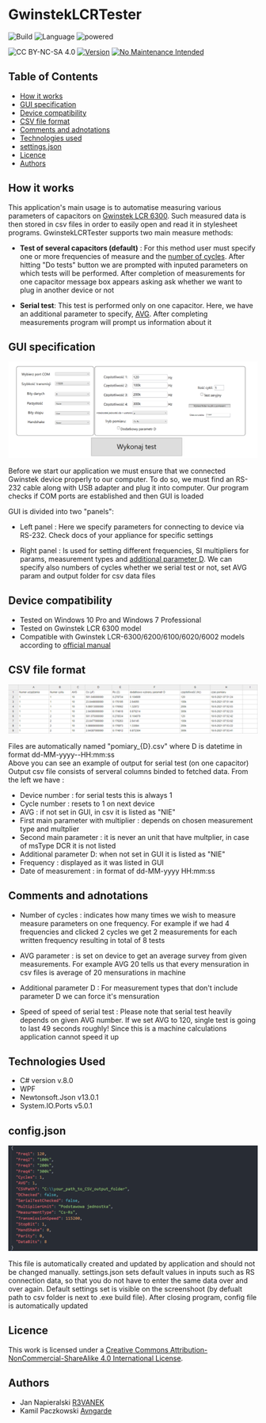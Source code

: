 # GwinstekLCRTester
![Build](https://forthebadge.com/images/badges/built-with-love.svg)
![Language](https://forthebadge.com/images/badges/made-with-c-sharp.svg)
![powered](https://forthebadge.com/images/badges/powered-by-electricity.svg)

![CC BY-NC-SA 4.0](https://img.shields.io/badge/License-CC%20BY--NC--SA%204.0-lightgrey.svg)
[![Version](https://badge.fury.io/gh/tterb%2FHyde.svg)](https://badge.fury.io/gh/tterb%2FHyde)
[![No Maintenance Intended](http://unmaintained.tech/badge.svg)](http://unmaintained.tech/)


## Table of Contents
* [How it works](#How-it-works)
* [GUI specification](#GUI-specification)
* [Device compatibility](#Device-compatibility)
* [CSV file format](#CSV-file-format)
* [Comments and adnotations](#Comments-and-adnotations)
* [Technologies used](#Used-technologies)
* [settings.json](#settingsjson)
* [Licence](#Licence)
* [Authors](#Authors)



## How it works


This application's main usage is to automatise measuring various parameters of capacitors on [Gwinstek LCR 6300](#Device-compatibility). Such measured data is then stored in csv files in order to easily open and read it in stylesheet programs. GwinstekLCRTester supports two main measure methods: 

* **Test of several capacitors (default)** : For this method user must specify one or more frequencies of measure and the [number of cycles](#Comments-and-adnotations). After hitting "Do tests" button we are prompted with inputed parameters on which tests will be performed. After completion of measurements for one capacitor message box appears asking ask whether we want to plug in another device or not

* **Serial test**: This test is performed only on one capacitor. Here, we have an additional parameter to specify, [AVG](#Comments-and-adnotations). After completing measurements program will prompt us information about it




## GUI specification

![GUI](https://github.com/Avngarde/GwinstekLCRTester/blob/main/README_images/GUI.png)



Before we start our application we must ensure that we connected Gwinstek device properly to our computer. To do so, we must find an RS-232 cable along with USB adapter and plug it into computer. Our program checks if COM ports are established and then GUI is loaded

GUI is divided into two "panels":


* Left panel : Here we specify parameters for connecting to device via RS-232. Check docs of your appliance for specific settings 

* Right panel : Is used for setting different frequencies, SI multipliers for params, measurement types and [additional parameter D](##Comments-and-adnotations). We can specify also numbers of cycles whether we serial test or not, set AVG param and output folder for csv data files


## Device compatibility

- Tested on Windows 10 Pro and Windows 7 Professional
- Tested on Gwinstek LCR 6300 model
- Compatible with Gwinstek LCR-6300/6200/6100/6020/6002 models according to [official manual](https://www.gwinstek.com/en-global/products/downloadSeriesDownNew/10208/754)


## CSV file format

![Example CSV file](https://github.com/Avngarde/GwinstekLCRTester/blob/main/README_images/csv_format.png)

Files are automatically named "pomiary_{D}.csv" where D is datetime in format dd-MM-yyyy--HH:mm:ss  
Above you can see an example of output for serial test (on one capacitor)  
Output csv file consists of serveral columns binded to fetched data. From the left we have :  

* Device number : for serial tests this is always 1
* Cycle number : resets to 1 on next device
* AVG : if not set in GUI, in csv it is listed as "NIE"
* First main parameter with multiplier : depends on chosen measurement type and multplier
* Second main parameter : it is never an unit that have multplier, in case of msType DCR it is not listed
* Additional parameter D: when not set in GUI it is listed as "NIE"
* Frequency : displayed as it was listed in GUI
* Date of measurement : in format of dd-MM-yyyy HH:mm:ss

## Comments and adnotations

- Number of cycles : indicates how many times we wish to measure measure parameters on one frequency. For example if we had 4 frequencies and clicked 2 cycles we get 2 measurements for each written frequency resulting in total of 8 tests

- AVG parameter : is set on device to get an average survey from given measurements. For example AVG 20 tells us that every mensuration in csv files is average of 20 mensurations in machine

- Additional parameter D : For measurement types that don't include parameter D we can force it's mensuration

- Speed of speed of serial test : Please note that serial test heavily depends on given AVG number. If we set AVG to 120, single test is going to last 49 seconds roughly! Since this is a machine calculations application cannot speed it up





## Technologies Used

- C# version v.8.0
- WPF
- Newtonsoft.Json v13.0.1
- System.IO.Ports v5.0.1






## config.json

![defualt settings.json](https://github.com/Avngarde/GwinstekLCRTester/blob/main/README_images/settings.png)

This file is automatically created and updated by application and should not be changed manually. settings.json sets default values in inputs such as RS connection data, so that you do not have to enter the same data over and over again. Default settings set is visible on the screenshoot (by defualt path to csv folder is next to .exe build file). After closing program, config file is automatically updated


## Licence

This work is licensed under a
[Creative Commons Attribution-NonCommercial-ShareAlike 4.0 International License](http://creativecommons.org/licenses/by-nc-sa/4.0/).


## Authors

- Jan Napieralski  [R3VANEK](https://github.com/R3VANEK)
- Kamil Paczkowski  [Avngarde](https://github.com/Avngarde)
